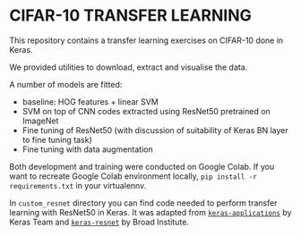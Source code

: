 # CIFAR-10 TRANSFER LEARNING

This repository contains a transfer learning exercises on CIFAR-10 done in Keras.

We provided utilities to download, extract and visualise the data.

A number of models are fitted:
* baseline: HOG features + linear SVM
* SVM on top of CNN codes extracted using ResNet50 pretrained on ImageNet
* Fine tuning of ResNet50 (with discussion of suitability of Keras BN layer to fine tuning task)
* Fine tuning with data augmentation

Both development and training were conducted on Google Colab.
If you want to recreate Google Colab environment locally, `pip install -r requirements.txt` in your virtualennv.

In `custom_resnet` directory you can find code needed to perform transfer learning with ResNet50 in Keras. It was adapted from [`keras-applications`](https://github.com/keras-team/keras-applications) by Keras Team and [`keras-resnet`](https://github.com/broadinstitute/keras-resnet) by Broad Institute. 